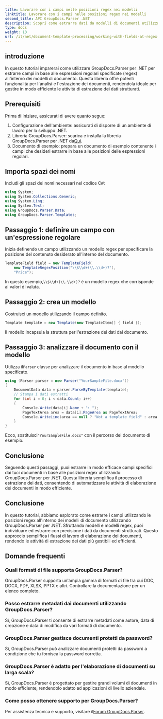 ```yaml
---
title: Lavorare con i campi nelle posizioni regex nei modelli
linktitle: Lavorare con i campi nelle posizioni regex nei modelli
second_title: API GroupDocs.Parser .NET
description: Scopri come estrarre dati da modelli di documenti utilizzando posizioni regex con GroupDocs.Parser per .NET. Automatizza le tue attività di estrazione dei dati in modo efficiente.
type: docs
weight: 13
url: /it/net/document-template-processing/working-with-fields-at-regex-positions-in-templates/
---
```

## introduzione
In questo tutorial imparerai come utilizzare GroupDocs.Parser per .NET per estrarre campi in base alle espressioni regolari specificate (regex) all'interno dei modelli di documento. Questa libreria offre potenti funzionalità per l'analisi e l'estrazione dei documenti, rendendola ideale per gestire in modo efficiente le attività di estrazione dei dati strutturati.
## Prerequisiti
Prima di iniziare, assicurati di avere quanto segue:
1. Configurazione dell'ambiente: assicurati di disporre di un ambiente di lavoro per lo sviluppo .NET.
2.  Libreria GroupDocs.Parser: scarica e installa la libreria GroupDocs.Parser per .NET da[Qui](https://releases.groupdocs.com/parser/net/).
3. Documento di esempio: prepara un documento di esempio contenente i campi che desideri estrarre in base alle posizioni delle espressioni regolari.

## Importa spazi dei nomi
Includi gli spazi dei nomi necessari nel codice C#:
```csharp
using System;
using System.Collections.Generic;
using System.Linq;
using System.Text;
using GroupDocs.Parser.Data;
using GroupDocs.Parser.Templates;
```
## Passaggio 1: definire un campo con un'espressione regolare
Inizia definendo un campo utilizzando un modello regex per specificare la posizione del contenuto desiderato all'interno del documento.
```csharp
TemplateField field = new TemplateField(
    new TemplateRegexPosition("\\$\\d+(\\.\\d+)?"),
    "Price");
```
 In questo esempio,`\\$\\d+(\\.\\d+)?` è un modello regex che corrisponde ai valori di valuta.
## Passaggio 2: crea un modello
Costruisci un modello utilizzando il campo definito.
```csharp
Template template = new Template(new TemplateItem[] { field });
```
Il modello incapsula la struttura per l'estrazione dei dati dal documento.
## Passaggio 3: analizzare il documento con il modello
 Utilizza il`Parser` classe per analizzare il documento in base al modello specificato.
```csharp
using (Parser parser = new Parser("YourSampleFile.docx"))
{
    DocumentData data = parser.ParseByTemplate(template);
    // Stampa i dati estratti
    for (int i = 0; i < data.Count; i++)
    {
        Console.Write(data[i].Name + ": ");
        PageTextArea area = data[i].PageArea as PageTextArea;
        Console.WriteLine(area == null ? "Not a template field" : area.Text);
    }
}
```
 Ecco, sostituisci`"YourSampleFile.docx"` con il percorso del documento di esempio.

## Conclusione
Seguendo questi passaggi, puoi estrarre in modo efficace campi specifici dai tuoi documenti in base alle posizioni regex utilizzando GroupDocs.Parser per .NET. Questa libreria semplifica il processo di estrazione dei dati, consentendo di automatizzare le attività di elaborazione dei documenti in modo efficiente.

## Conclusione
In questo tutorial, abbiamo esplorato come estrarre i campi utilizzando le posizioni regex all'interno dei modelli di documento utilizzando GroupDocs.Parser per .NET. Sfruttando modelli e modelli regex, puoi individuare ed estrarre con precisione i dati da documenti strutturati. Questo approccio semplifica i flussi di lavoro di elaborazione dei documenti, rendendo le attività di estrazione dei dati più gestibili ed efficienti.

## Domande frequenti
### Quali formati di file supporta GroupDocs.Parser?
GroupDocs.Parser supporta un'ampia gamma di formati di file tra cui DOC, DOCX, PDF, XLSX, PPTX e altri. Controllare la documentazione per un elenco completo.
### Posso estrarre metadati dai documenti utilizzando GroupDocs.Parser?
Sì, GroupDocs.Parser ti consente di estrarre metadati come autore, data di creazione e data di modifica da vari formati di documento.
### GroupDocs.Parser gestisce documenti protetti da password?
Sì, GroupDocs.Parser può analizzare documenti protetti da password a condizione che tu fornisca la password corretta.
### GroupDocs.Parser è adatto per l'elaborazione di documenti su larga scala?
Sì, GroupDocs.Parser è progettato per gestire grandi volumi di documenti in modo efficiente, rendendolo adatto ad applicazioni di livello aziendale.
### Come posso ottenere supporto per GroupDocs.Parser?
 Per assistenza tecnica e supporto, visitare il[Forum GroupDocs.Parser](https://forum.groupdocs.com/c/parser/17).